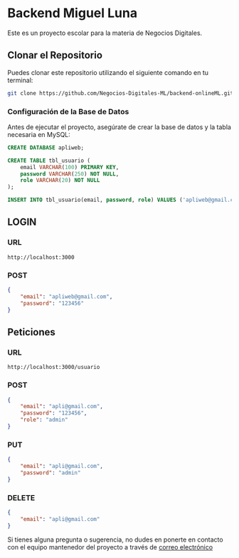 # Backend Miguel Luna

Este es un proyecto escolar para la materia de Negocios Digitales.

## Clonar el Repositorio

Puedes clonar este repositorio utilizando el siguiente comando en tu terminal:

```bash
git clone https://github.com/Negocios-Digitales-ML/backend-onlineML.git
```

### Configuración de la Base de Datos

Antes de ejecutar el proyecto, asegúrate de crear la base de datos y la tabla necesaria en MySQL:

```sql
CREATE DATABASE apliweb;

CREATE TABLE tbl_usuario (
    email VARCHAR(100) PRIMARY KEY,
    password VARCHAR(250) NOT NULL,
    role VARCHAR(20) NOT NULL
);

INSERT INTO tbl_usuario(email, password, role) VALUES ('apliweb@gmail.com', '123456', 'admin');
```

## LOGIN

### URL
```
http://localhost:3000
```

### POST
```json
{
    "email": "apliweb@gmail.com",
    "password": "123456"
}
```

## Peticiones

### URL
```
http://localhost:3000/usuario
```

### POST
```json
{
    "email": "apli@gmail.com",
    "password": "123456",
    "role": "admin"
}
```

### PUT
```json
{
    "email": "apli@gmail.com",
    "password": "admin"
}
```

### DELETE
```json
{
    "email": "apli@gmail.com"
}
```

Si tienes alguna pregunta o sugerencia, no dudes en ponerte en contacto con el equipo mantenedor del proyecto a través de [correo electrónico](mailto:garraymiguel@gmail.com) 

